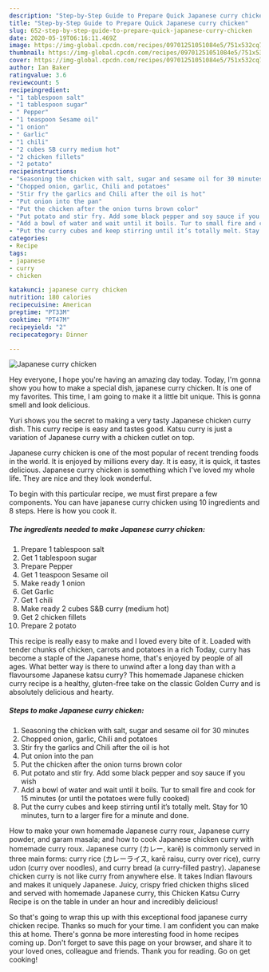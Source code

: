```yaml
---
description: "Step-by-Step Guide to Prepare Quick Japanese curry chicken"
title: "Step-by-Step Guide to Prepare Quick Japanese curry chicken"
slug: 652-step-by-step-guide-to-prepare-quick-japanese-curry-chicken
date: 2020-05-19T06:16:11.469Z
image: https://img-global.cpcdn.com/recipes/09701251051084e5/751x532cq70/japanese-curry-chicken-recipe-main-photo.jpg
thumbnail: https://img-global.cpcdn.com/recipes/09701251051084e5/751x532cq70/japanese-curry-chicken-recipe-main-photo.jpg
cover: https://img-global.cpcdn.com/recipes/09701251051084e5/751x532cq70/japanese-curry-chicken-recipe-main-photo.jpg
author: Ian Baker
ratingvalue: 3.6
reviewcount: 5
recipeingredient:
- "1 tablespoon salt"
- "1 tablespoon sugar"
- " Pepper"
- "1 teaspoon Sesame oil"
- "1 onion"
- " Garlic"
- "1 chili"
- "2 cubes SB curry medium hot"
- "2 chicken fillets"
- "2 potato"
recipeinstructions:
- "Seasoning the chicken with salt, sugar and sesame oil for 30 minutes"
- "Chopped onion, garlic, Chili and potatoes"
- "Stir fry the garlics and Chili after the oil is hot"
- "Put onion into the pan"
- "Put the chicken after the onion turns brown color"
- "Put potato and stir fry. Add some black pepper and soy sauce if you wish"
- "Add a bowl of water and wait until it boils. Tur to small fire and cook for 15 minutes (or until the potatoes were fully cooked)"
- "Put the curry cubes and keep stirring until it’s totally melt. Stay for 10 minutes, turn to a larger fire for a minute and done."
categories:
- Recipe
tags:
- japanese
- curry
- chicken

katakunci: japanese curry chicken 
nutrition: 180 calories
recipecuisine: American
preptime: "PT33M"
cooktime: "PT47M"
recipeyield: "2"
recipecategory: Dinner

---
```



![Japanese curry chicken](https://img-global.cpcdn.com/recipes/09701251051084e5/751x532cq70/japanese-curry-chicken-recipe-main-photo.jpg)

Hey everyone, I hope you're having an amazing day today. Today, I'm gonna show you how to make a special dish, japanese curry chicken. It is one of my favorites. This time, I am going to make it a little bit unique. This is gonna smell and look delicious.

Yuri shows you the secret to making a very tasty Japanese chicken curry dish. This curry recipe is easy and tastes good. Katsu curry is just a variation of Japanese curry with a chicken cutlet on top.

Japanese curry chicken is one of the most popular of recent trending foods in the world. It is enjoyed by millions every day. It is easy, it is quick, it tastes delicious. Japanese curry chicken is something which I've loved my whole life. They are nice and they look wonderful.


To begin with this particular recipe, we must first prepare a few components. You can have japanese curry chicken using 10 ingredients and 8 steps. Here is how you cook it.

<!--inarticleads1-->

##### The ingredients needed to make Japanese curry chicken:

1. Prepare 1 tablespoon salt
1. Get 1 tablespoon sugar
1. Prepare  Pepper
1. Get 1 teaspoon Sesame oil
1. Make ready 1 onion
1. Get  Garlic
1. Get 1 chili
1. Make ready 2 cubes S&amp;B curry (medium hot)
1. Get 2 chicken fillets
1. Prepare 2 potato


This recipe is really easy to make and I loved every bite of it. Loaded with tender chunks of chicken, carrots and potatoes in a rich Today, curry has become a staple of the Japanese home, that&#39;s enjoyed by people of all ages. What better way is there to unwind after a long day than with a flavoursome Japanese katsu curry? This homemade Japanese chicken curry recipe is a healthy, gluten-free take on the classic Golden Curry and is absolutely delicious and hearty. 

<!--inarticleads2-->

##### Steps to make Japanese curry chicken:

1. Seasoning the chicken with salt, sugar and sesame oil for 30 minutes
1. Chopped onion, garlic, Chili and potatoes
1. Stir fry the garlics and Chili after the oil is hot
1. Put onion into the pan
1. Put the chicken after the onion turns brown color
1. Put potato and stir fry. Add some black pepper and soy sauce if you wish
1. Add a bowl of water and wait until it boils. Tur to small fire and cook for 15 minutes (or until the potatoes were fully cooked)
1. Put the curry cubes and keep stirring until it’s totally melt. Stay for 10 minutes, turn to a larger fire for a minute and done.


How to make your own homemade Japanese curry roux, Japanese curry powder, and garam masala; and how to cook Japanese chicken curry with homemade curry roux. Japanese curry (カレー, karē) is commonly served in three main forms: curry rice (カレーライス, karē raisu, curry over rice), curry udon (curry over noodles), and curry bread (a curry-filled pastry). Japanese chicken curry is not like curry from anywhere else. It takes Indian flavours and makes it uniquely Japanese. Juicy, crispy fried chicken thighs sliced and served with homemade Japanese curry, this Chicken Katsu Curry Recipe is on the table in under an hour and incredibly delicious! 

So that's going to wrap this up with this exceptional food japanese curry chicken recipe. Thanks so much for your time. I am confident you can make this at home. There's gonna be more interesting food in home recipes coming up. Don't forget to save this page on your browser, and share it to your loved ones, colleague and friends. Thank you for reading. Go on get cooking!
